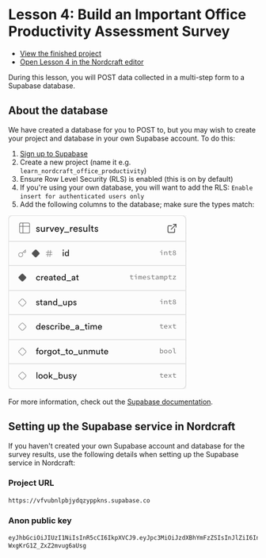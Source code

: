 # Lesson 4: Build an Important Office Productivity Assessment Survey

- [View the finished project](https://productivity.toddle.site/)
- [Open Lesson 4 in the Nordcraft editor](https://editor.nordcraft.com/projects/productivity/branches/main/components/HomePage)

During this lesson, you will POST data collected in a multi-step form to a Supabase database.

## About the database

We have created a database for you to POST to, but you may wish to create your project and database in your own Supabase account. To do this:

1. [Sign up to Supabase](https://supabase.com/dashboard/sign-up)
1. Create a new project (name it e.g. `learn_nordcraft_office_productivity`)
1. Ensure Row Level Security (RLS) is enabled (this is on by default)
1. If you're using your own database, you will want to add the RLS: `Enable insert for authenticated users only`
1. Add the following columns to the database; make sure the types match:

![Supabase table schema](supabase_table_schema.png)

For more information, check out the [Supabase documentation](https://supabase.com/docs/guides/database/overview).

## Setting up the Supabase service in Nordcraft

If you haven't created your own Supabase account and database for the survey results, use the following details when setting up the Supabase service in Nordcraft:

### Project URL

```text
https://vfvubnlpbjydqzyppkns.supabase.co
```

### Anon public key

```text
eyJhbGciOiJIUzI1NiIsInR5cCI6IkpXVCJ9.eyJpc3MiOiJzdXBhYmFzZSIsInJlZiI6InZmdnVibmxwYmp5ZHF6eXBwa25zIiwicm9sZSI6ImFub24iLCJpYXQiOjE3NDc4MTE1MjgsImV4cCI6MjA2MzM4NzUyOH0.8wCKoeT3_jKG3xtHypi7-WxgKrG1Z_ZxZ2mvug6aUsg
```
